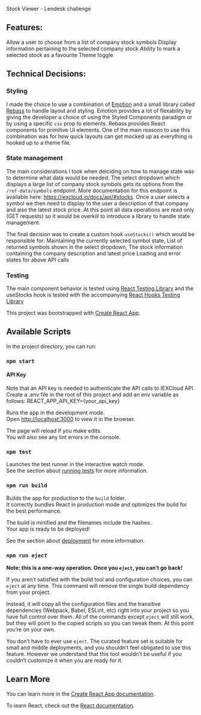 

Stock Viewer - Lendesk challenge

## Features:
  Allow a user to choose from a list of company stock symbols
  Display information pertaining to the selected company stock
  Ability to mark a selected stock as a favourite
  Theme toggle

## Technical Decisions:
  ### Styling
  I made the choice to use a combination of [Emotion](https://github.com/emotion-js/emotion) 
  and a small library called [Rebass](https://rebassjs.org/) to handle layout and styling.
  Emotion provides a lot of flexability by giving the developer a choice of using the Styled Components 
  paradigm or by using a specific `css` prop to elements.
  Rebass provides React components for primitive UI elements.
  One of the main reasons to use this combination was for how quick layouts can get mocked up as everything is hooked up to a theme file.

  ### State management
  The main considerations I took when deiciding on how to manage state was to determine what data would be needed. 
  The select dropdown which displays a large list of company stock symbols gets its options from the `/ref-data/symbols` endpoint. More documentation for this endpoint is available here: https://iexcloud.io/docs/api/#stocks.
  Once a user selects a symbol we then need to display to the user a description of that company and also the latest stock price. At this point all data operations are read only (GET requests) so it would be overkill to introduce a library to handle state management.

  The final decision was to create a custom hook `useStocks()` which would be responsible for:
    Maintaining the currently selected symbol state,
    List of returned symbols shown in the select dropdown,
    The stock information containing the company description and latest price
    Loading and error states for above API calls

  ### Testing
  The main component behavior is tested using [React Testing Library](https://github.com/testing-library/react-testing-library) and the useStocks hook is tested with the accompanying [React Hooks Testing Library](https://github.com/testing-library/react-hooks-testing-library)


This project was bootstrapped with [Create React App](https://github.com/facebook/create-react-app).

## Available Scripts

In the project directory, you can run:

### `npm start`

#### API Key
Note that an API key is needed to authenticate the API calls to IEXCloud API.
Create a .env file in the root of this project and add an env variable as follows:
  REACT_APP_API_KEY={your_api_key}

Runs the app in the development mode.<br>
Open [http://localhost:3000](http://localhost:3000) to view it in the browser.

The page will reload if you make edits.<br>
You will also see any lint errors in the console.

### `npm test`

Launches the test runner in the interactive watch mode.<br>
See the section about [running tests](https://facebook.github.io/create-react-app/docs/running-tests) for more information.

### `npm run build`

Builds the app for production to the `build` folder.<br>
It correctly bundles React in production mode and optimizes the build for the best performance.

The build is minified and the filenames include the hashes.<br>
Your app is ready to be deployed!

See the section about [deployment](https://facebook.github.io/create-react-app/docs/deployment) for more information.

### `npm run eject`

**Note: this is a one-way operation. Once you `eject`, you can’t go back!**

If you aren’t satisfied with the build tool and configuration choices, you can `eject` at any time. This command will remove the single build dependency from your project.

Instead, it will copy all the configuration files and the transitive dependencies (Webpack, Babel, ESLint, etc) right into your project so you have full control over them. All of the commands except `eject` will still work, but they will point to the copied scripts so you can tweak them. At this point you’re on your own.

You don’t have to ever use `eject`. The curated feature set is suitable for small and middle deployments, and you shouldn’t feel obligated to use this feature. However we understand that this tool wouldn’t be useful if you couldn’t customize it when you are ready for it.

## Learn More

You can learn more in the [Create React App documentation](https://facebook.github.io/create-react-app/docs/getting-started).

To learn React, check out the [React documentation](https://reactjs.org/).

